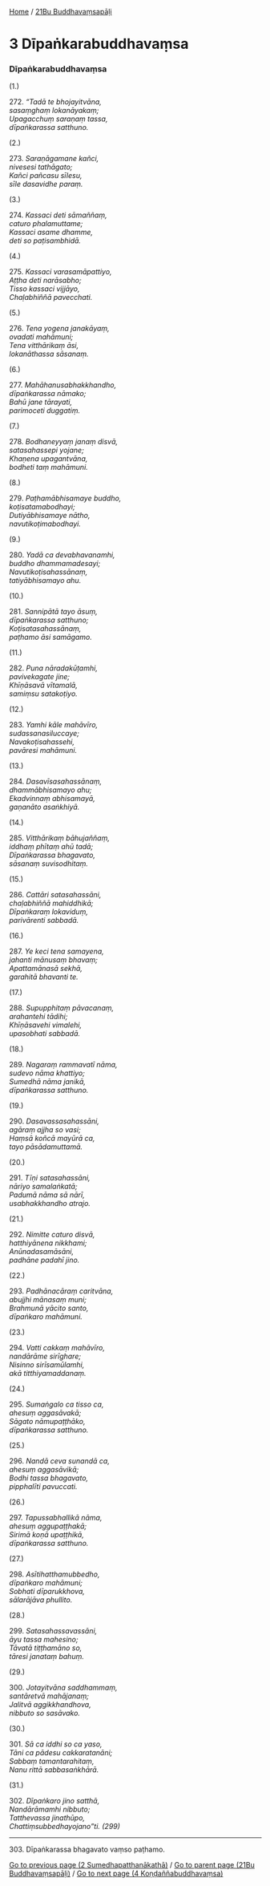 
[Home](/) / [21Bu Buddhavaṃsapāḷi](../21Bu.md)

# 3 Dīpaṅkarabuddhavaṃsa

### Dīpaṅkarabuddhavaṃsa

(1.)

272\. _“Tadā te bhojayitvāna,_  
_sasaṃghaṃ lokanāyakaṃ;_  
_Upagacchuṃ saraṇaṃ tassa,_  
_dīpaṅkarassa satthuno._  


(2.)

273\. _Saraṇāgamane kañci,_  
_nivesesi tathāgato;_  
_Kañci pañcasu sīlesu,_  
_sīle dasavidhe paraṃ._  


(3.)

274\. _Kassaci deti sāmaññaṃ,_  
_caturo phalamuttame;_  
_Kassaci asame dhamme,_  
_deti so paṭisambhidā._  


(4.)

275\. _Kassaci varasamāpattiyo,_  
_Aṭṭha deti narāsabho;_  
_Tisso kassaci vijjāyo,_  
_Chaḷabhiññā pavecchati._  


(5.)

276\. _Tena yogena janakāyaṃ,_  
_ovadati mahāmuni;_  
_Tena vitthārikaṃ āsi,_  
_lokanāthassa sāsanaṃ._  


(6.)

277\. _Mahāhanusabhakkhandho,_  
_dīpaṅkarassa nāmako;_  
_Bahū jane tārayati,_  
_parimoceti duggatiṃ._  


(7.)

278\. _Bodhaneyyaṃ janaṃ disvā,_  
_satasahassepi yojane;_  
_Khaṇena upagantvāna,_  
_bodheti taṃ mahāmuni._  


(8.)

279\. _Paṭhamābhisamaye buddho,_  
_koṭisatamabodhayi;_  
_Dutiyābhisamaye nātho,_  
_navutikoṭimabodhayi._  


(9.)

280\. _Yadā ca devabhavanamhi,_  
_buddho dhammamadesayi;_  
_Navutikoṭisahassānaṃ,_  
_tatiyābhisamayo ahu._  


(10.)

281\. _Sannipātā tayo āsuṃ,_  
_dīpaṅkarassa satthuno;_  
_Koṭisatasahassānaṃ,_  
_paṭhamo āsi samāgamo._  


(11.)

282\. _Puna nāradakūṭamhi,_  
_pavivekagate jine;_  
_Khīṇāsavā vītamalā,_  
_samiṃsu satakoṭiyo._  


(12.)

283\. _Yamhi kāle mahāvīro,_  
_sudassanasiluccaye;_  
_Navakoṭisahassehi,_  
_pavāresi mahāmuni._  


(13.)

284\. _Dasavīsasahassānaṃ,_  
_dhammābhisamayo ahu;_  
_Ekadvinnaṃ abhisamayā,_  
_gaṇanāto asaṅkhiyā._  


(14.)

285\. _Vitthārikaṃ bāhujaññaṃ,_  
_iddhaṃ phītaṃ ahū tadā;_  
_Dīpaṅkarassa bhagavato,_  
_sāsanaṃ suvisodhitaṃ._  


(15.)

286\. _Cattāri satasahassāni,_  
_chaḷabhiññā mahiddhikā;_  
_Dīpaṅkaraṃ lokaviduṃ,_  
_parivārenti sabbadā._  


(16.)

287\. _Ye keci tena samayena,_  
_jahanti mānusaṃ bhavaṃ;_  
_Apattamānasā sekhā,_  
_garahitā bhavanti te._  


(17.)

288\. _Supupphitaṃ pāvacanaṃ,_  
_arahantehi tādihi;_  
_Khīṇāsavehi vimalehi,_  
_upasobhati sabbadā._  


(18.)

289\. _Nagaraṃ rammavatī nāma,_  
_sudevo nāma khattiyo;_  
_Sumedhā nāma janikā,_  
_dīpaṅkarassa satthuno._  


(19.)

290\. _Dasavassasahassāni,_  
_agāraṃ ajjha so vasi;_  
_Haṃsā koñcā mayūrā ca,_  
_tayo pāsādamuttamā._  


(20.)

291\. _Tīṇi satasahassāni,_  
_nāriyo samalaṅkatā;_  
_Padumā nāma sā nārī,_  
_usabhakkhandho atrajo._  


(21.)

292\. _Nimitte caturo disvā,_  
_hatthiyānena nikkhami;_  
_Anūnadasamāsāni,_  
_padhāne padahī jino._  


(22.)

293\. _Padhānacāraṃ caritvāna,_  
_abujjhi mānasaṃ muni;_  
_Brahmunā yācito santo,_  
_dīpaṅkaro mahāmuni._  


(23.)

294\. _Vatti cakkaṃ mahāvīro,_  
_nandārāme sirīghare;_  
_Nisinno sirīsamūlamhi,_  
_akā titthiyamaddanaṃ._  


(24.)

295\. _Sumaṅgalo ca tisso ca,_  
_ahesuṃ aggasāvakā;_  
_Sāgato nāmupaṭṭhāko,_  
_dīpaṅkarassa satthuno._  


(25.)

296\. _Nandā ceva sunandā ca,_  
_ahesuṃ aggasāvikā;_  
_Bodhi tassa bhagavato,_  
_pipphalīti pavuccati._  


(26.)

297\. _Tapussabhallikā nāma,_  
_ahesuṃ aggupaṭṭhakā;_  
_Sirimā koṇā upaṭṭhikā,_  
_dīpaṅkarassa satthuno._  


(27.)

298\. _Asītihatthamubbedho,_  
_dīpaṅkaro mahāmuni;_  
_Sobhati dīparukkhova,_  
_sālarājāva phullito._  


(28.)

299\. _Satasahassavassāni,_  
_āyu tassa mahesino;_  
_Tāvatā tiṭṭhamāno so,_  
_tāresi janataṃ bahuṃ._  


(29.)

300\. _Jotayitvāna saddhammaṃ,_  
_santāretvā mahājanaṃ;_  
_Jalitvā aggikkhandhova,_  
_nibbuto so sasāvako._  


(30.)

301\. _Sā ca iddhi so ca yaso,_  
_Tāni ca pādesu cakkaratanāni;_  
_Sabbaṃ tamantarahitaṃ,_  
_Nanu rittā sabbasaṅkhārā._  


(31.)

302\. _Dīpaṅkaro jino satthā,_  
_Nandārāmamhi nibbuto;_  
_Tatthevassa jinathūpo,_  
_Chattiṃsubbedhayojano”ti. (299)_  


---

303\. Dīpaṅkarassa bhagavato vaṃso paṭhamo.



[Go to previous page (2 Sumedhapatthanākathā)](2.md) / [Go to parent page (21Bu Buddhavaṃsapāḷi)](0.md) / [Go to next page (4 Koṇḍaññabuddhavaṃsa)](4.md)


